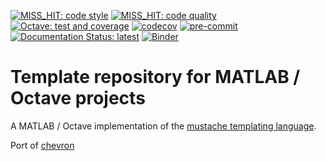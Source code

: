 <!--
When you have set up your repo you may need to change those badges
-->

[![MISS_HIT: code style](https://github.com/Remi-Gau/mashlab/actions/workflows/miss_hit_code_style.yml/badge.svg?branch=main)](https://github.com/Remi-Gau/mashlab/actions/workflows/miss_hit_code_style.yml)
[![MISS_HIT: code quality](https://github.com/Remi-Gau/mashlab/actions/workflows/miss_hit_code_quality.yml/badge.svg?branch=main)](https://github.com/Remi-Gau/mashlab/actions/workflows/miss_hit_code_quality.yml)
[![Octave: test and coverage](https://github.com/Remi-Gau/mashlab/actions/workflows/octave_test_and_coverage.yml/badge.svg?branch=main)](https://github.com/Remi-Gau/mashlab/actions/workflows/octave_test_and_coverage.yml)
[![codecov](https://codecov.io/gh/Remi-Gau/mashlab/branch/master/graph/badge.svg?token=aFXb7WSAsm)](https://codecov.io/gh/Remi-Gau/mashlab)
[![pre-commit](https://img.shields.io/badge/pre--commit-enabled-brightgreen?logo=pre-commit&logoColor=white)](https://github.com/pre-commit/pre-commit)
[![Documentation Status: latest](https://readthedocs.org/projects/mashlab/badge/?version=latest)](https://mashlab.readthedocs.io/en/latest/?badge=latest)
[![Binder](https://mybinder.org/badge_logo.svg)](https://mybinder.org/v2/gh/Remi-Gau/mashlab/main)

<!-- TODO add matlab tests badge -->
<!-- TODO why badges show "no status"? -->

# Template repository for MATLAB / Octave projects

A MATLAB / Octave implementation of the [mustache templating language](http://mustache.github.io).

Port of [chevron](https://github.com/noahmorrison/chevron)
